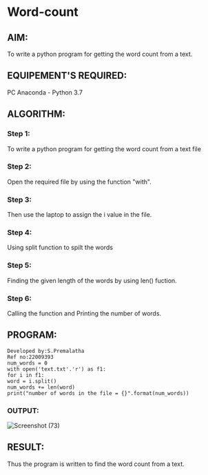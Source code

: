 # Word-count
## AIM:
To write a python program for getting the word count from a text.
## EQUIPEMENT'S REQUIRED: 
PC
Anaconda - Python 3.7
## ALGORITHM: 
### Step 1:
To write a python program for getting the word count from a text file
### Step 2: 
 Open the required file by using the function "with".
### Step 3: 
Then use the laptop to assign the i value in the file.
### Step 4:  
Using split function to spilt the words
### Step 5: 
Finding the given length of the words by using len() fuction.
### Step 6: 
Calling the function and Printing the number of words.
## PROGRAM:
```
Developed by:S.Premalatha
Ref no:22009393
num_words = 0
with open('text.txt'.'r') as f1:
for i in f1:
word = i.split()
num_words += len(word)
print("number of words in the file = {}".format(num_words))
```

### OUTPUT:

![Screenshot (73)](https://user-images.githubusercontent.com/120620842/214808077-de5b31ed-0fc5-435f-944f-359e9680200b.png)





## RESULT:
Thus the program is written to find the word count from a text.
